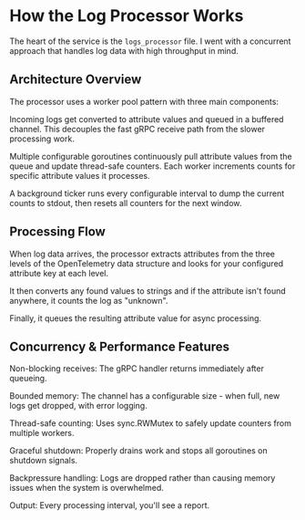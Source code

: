 # How the Log Processor Works

The heart of the service is the `logs_processor` file. I went with a concurrent approach that handles log data with high throughput in mind.

## Architecture Overview
The processor uses a worker pool pattern with three main components:

Incoming logs get converted to attribute values and queued in a buffered channel. This decouples the fast gRPC receive path from the slower processing work.

Multiple configurable goroutines continuously pull attribute values from the queue and update thread-safe counters. Each worker increments counts for specific attribute values it processes.

A background ticker runs every configurable interval to dump the current counts to stdout, then resets all counters for the next window.

## Processing Flow
When log data arrives, the processor extracts attributes from the three levels of the OpenTelemetry data structure and looks for your configured attribute key at each level.

It then converts any found values to strings and if the attribute isn't found anywhere, it counts the log as "unknown".

Finally, it queues the resulting attribute value for async processing.

## Concurrency & Performance Features
Non-blocking receives: The gRPC handler returns immediately after queueing.

Bounded memory: The channel has a configurable size - when full, new logs get dropped, with error logging.

Thread-safe counting: Uses sync.RWMutex to safely update counters from multiple workers.

Graceful shutdown: Properly drains work and stops all goroutines on shutdown signals.

Backpressure handling: Logs are dropped rather than causing memory issues when the system is overwhelmed.

Output: Every processing interval, you'll see a report.